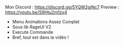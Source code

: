 Mon Discord : https://discord.gg/5YQW2gjNc7
Preview : https://youtu.be/S9Htu2m1zx4


- Menu Animations Assez Complet
- Sous lib RageUI V2
- Execute Commande
- Bref, tout est dans la vidéo !
